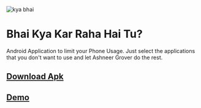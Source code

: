 ![kya bhai](https://github.com/oddlyspaced/bhaikyakarrahahaitu-android/raw/main/.assets/bhai_copped.png)
# Bhai Kya Kar Raha Hai Tu?
Android Application to limit your Phone Usage.
Just select the applications that you don't want to use and let Ashneer Grover do the rest.

## [Download Apk](https://github.com/oddlyspaced/bhaikyakarrahahaitu-android/raw/main/bkkrht.apk)

## [Demo](https://drive.google.com/file/d/1FGDq34O93-yVtIRSgnKDKTXngPCvXhg0/view)
